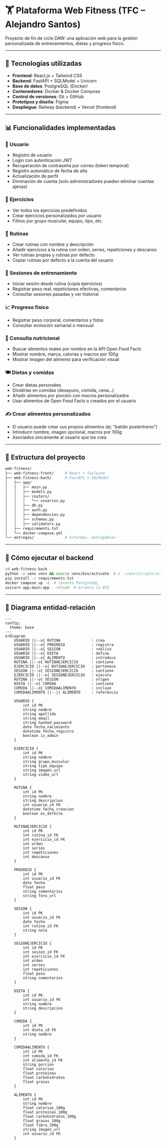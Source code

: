 # 🏋️ Plataforma Web Fitness (TFC – Alejandro Santos)

Proyecto de fin de ciclo DAW: una aplicación web para la gestión personalizada de entrenamientos, dietas y progreso físico.

---

## 🧠 Tecnologías utilizadas

* **Frontend**: React.js + Tailwind CSS
* **Backend**: FastAPI + SQLModel + Uvicorn
* **Base de datos**: PostgreSQL (Docker)
* **Contenedores**: Docker & Docker Compose
* **Control de versiones**: Git + GitHub
* **Prototipos y diseño**: Figma
* **Despliegue**: Railway (backend) + Vercel (frontend)

---

## 📊 Funcionalidades implementadas

### 🧐 Usuario

* Registro de usuario
* Login con autenticación JWT
* Recuperación de contraseña por correo (token temporal)
* Registro automático de fecha de alta
* Actualización de perfil
* Eliminación de cuenta (solo administradores pueden eliminar cuentas ajenas)

### 💪 Ejercicios

* Ver todos los ejercicios predefinidos
* Crear ejercicios personalizados por usuario
* Filtros por grupo muscular, equipo, tipo, etc.

### 🧩 Rutinas

* Crear rutinas con nombre y descripción
* Añadir ejercicios a la rutina con orden, series, repeticiones y descanso
* Ver rutinas propias y rutinas por defecto
* Copiar rutinas por defecto a la cuenta del usuario

### 🔁 Sesiones de entrenamiento

* Iniciar sesión desde rutina (copia ejercicios)
* Registrar peso real, repeticiones efectivas, comentarios
* Consultar sesiones pasadas y ver historial

### 📈 Progreso físico

* Registrar peso corporal, comentarios y fotos
* Consultar evolución semanal o mensual

### 🥽 Consulta nutricional

* Buscar alimentos reales por nombre en la API Open Food Facts
* Mostrar nombre, marca, calorías y macros por 100g
* Mostrar imagen del alimento para verificación visual

### 🍽️ Dietas y comidas

* Crear dietas personales
* Dividirlas en comidas (desayuno, comida, cena...)
* Añadir alimentos por porción con macros personalizados
* Usar alimentos de Open Food Facts o creados por el usuario

### ✍️ Crear alimentos personalizados

* El usuario puede crear sus propios alimentos (ej: "batido postentreno")
* Introducir nombre, imagen opcional, macros por 100g
* Asociados únicamente al usuario que los crea

---

## 📆 Estructura del proyecto

```bash
web-fitness/
├── web-fitness-front/     # React + Tailwind
├── web-fitness-back/      # FastAPI + SQLModel
│   ├── app/
│   │   ├── main.py
│   │   ├── models.py
│   │   ├── routers/
│   │   │   └── usuarios.py
│   │   ├── db.py
│   │   ├── auth.py
│   │   ├── dependencies.py
│   │   ├── schemas.py
│   │   ├── validators.py
│   ├── requirements.txt
│   └── docker-compose.yml
└── entregas/              # Informes, entregables
```

---

## 🚪 Cómo ejecutar el backend

```bash
cd web-fitness-back
python -m venv venv && source venv/bin/activate  # o .\venv\Scripts\activate en Windows
pip install -r requirements.txt
docker compose up -d  # levanta PostgreSQL
uvicorn app.main:app --reload  # arranca la API
```

---

## 📌 Diagrama entidad-relación

```mermaid
---
config:
  theme: base
---
erDiagram
    USUARIO ||--o{ RUTINA              : crea
    USUARIO ||--o{ PROGRESO            : registra
    USUARIO ||--o{ SESION              : realiza
    USUARIO ||--o{ DIETA               : define
    USUARIO ||--o{ ALIMENTO            : introduce
    RUTINA ||--o{ RUTINAEJERCICIO      : contiene
    EJERCICIO ||--o{ RUTINAEJERCICIO   : pertenece
    SESION ||--o{ SESIONEJERCICIO      : contiene
    EJERCICIO ||--o{ SESIONEJERCICIO   : ejecuta
    RUTINA ||--o{ SESION               : origen
    DIETA ||--o{ COMIDA                : contiene
    COMIDA ||--o{ COMIDAALIMENTO       : incluye
    COMIDAALIMENTO ||--|| ALIMENTO     : referencia

    USUARIO {
        int id PK
        string nombre
        string apellido
        string email
        string hashed_password
        date fecha_nacimiento
        datetime fecha_registro
        boolean is_admin
    }

    EJERCICIO {
        int id PK
        string nombre
        string grupo_muscular
        string tipo_equipo
        string imagen_url
        string video_url
    }

    RUTINA {
        int id PK
        string nombre
        string descripcion
        int usuario_id FK
        datetime fecha_creacion
        boolean es_defecto
    }

    RUTINAEJERCICIO {
        int id PK
        int rutina_id FK
        int ejercicio_id FK
        int orden
        int series
        int repeticiones
        int descanso
    }

    PROGRESO {
        int id PK
        int usuario_id FK
        date fecha
        float peso
        string comentarios
        string foto_url
    }

    SESION {
        int id PK
        int usuario_id FK
        date fecha
        int rutina_id FK
        string nota
    }

    SESIONEJERCICIO {
        int id PK
        int sesion_id FK
        int ejercicio_id FK
        int orden
        int series
        int repeticiones
        float peso
        string comentarios
    }

    DIETA {
        int id PK
        int usuario_id FK
        string nombre
        string descripcion
    }

    COMIDA {
        int id PK
        int dieta_id FK
        string nombre
    }

    COMIDAALIMENTO {
        int id PK
        int comida_id FK
        int alimento_id FK
        string porcion
        float calorias
        float proteinas
        float carbohidratos
        float grasas
    }

    ALIMENTO {
        int id PK
        string nombre
        float calorias_100g
        float proteinas_100g
        float carbohidratos_100g
        float grasas_100g
        float fibra_100g
        string imagen_url
        int usuario_id FK
    }
```
